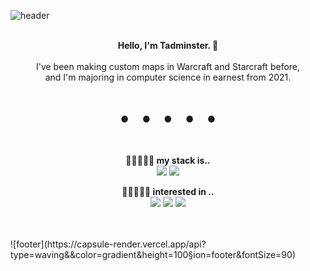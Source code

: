 ![header](https://capsule-render.vercel.app/api?type=waving&&color=gradient&height=200&section=header&fontSize=90)

<div align = "center">
<br/>
<strong>Hello, I'm Tadminster. 🥳 </strong><br><br>
I've been making custom maps in Warcraft and Starcraft before, <br>
and I'm majoring in computer science in earnest from 2021. <br>

<br/><br/>
● 　 ● 　 ● 　 ● 　 ●
<br/><br/><br/>

<strong>🤍🤍🤍🤍🧡 my stack is.. </strong><br>
<img src="https://img.shields.io/badge/Java-ED8B00?style=for-the-badge&logo=java&logoColor=white"/>
<img src="https://img.shields.io/badge/C-A8B9CC?style=flat-square&logo=C&logoColor=white"/><br>

<strong>🤍🤍🤍🤍🤍 interested in .. </strong><br>
<img src="https://img.shields.io/badge/Lua-2C2D72?style=for-the-badge&logo=lua&logoColor=white"/>
<img src="https://img.shields.io/badge/JavaScript-F7DF1E?style=for-the-badge&logo=javascript&logoColor=black"/>
<img src="https://img.shields.io/badge/TypeScript-007ACC?style=for-the-badge&logo=typescript&logoColor=white"/> <br>

</div>
<br/><br/>
![footer](https://capsule-render.vercel.app/api?type=waving&&color=gradient&height=100&section=footer&fontSize=90)
